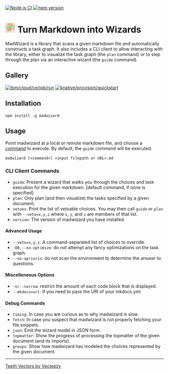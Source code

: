 [![Node.js CI](https://github.com/guidebooks/madwizard/actions/workflows/test.yml/badge.svg)](https://github.com/guidebooks/madwizard/actions/workflows/test.yml) [![npm version](https://badge.fury.io/js/madwizard.svg)](https://badge.fury.io/js/madwizard)

# <img src=".github/FREEANIMALREPTILEtrex003_generated.jpg" title="Fire Breathing Rainbow Trex Dinosaur Vectors by Vecteezy" height="32"> Turn Markdown into Wizards

MadWizard is a library that scans a given markdown file and
automatically constructs a task graph. It also includes a CLI client
to allow interacting with the library, either to visualize the task
graph (the `plan` command) or to step through the plan via an
interactive wizard (the `guide` command).

## Gallery

<a target="_blank" href="https://asciinema.org/a/hHi083kqwjPoB5nP8Lar1Sw24"><img height="450" alt="ibm/cloud/ce/job/run" title="ibm/cloud/ce/job/run" src="https://asciinema.org/a/hHi083kqwjPoB5nP8Lar1Sw24.svg"></a>
<a target="_blank" href="https://asciinema.org/a/JmEgEQEvdMvCDmiNFEUD8qGAa"><img height="450" alt="knative/provision/quickstart" title="knative/provision/quickstart" src="https://asciinema.org/a/JmEgEQEvdMvCDmiNFEUD8qGAa.svg"></a>

## Installation

```shell
npm install -g madwizard
```

## Usage

Point madwizard at a local or remote markdown file, and choose a
[command](#cli-client-commands) to execute. By default, the `guide`
command will be executed.

```shell
madwizard [<command>] <input filepath or URL>.md
```

### CLI Client Commands

- `guide`: Present a wizard that walks you through the choices and task execution for the given markdown. [default command, if none is specified]
- `plan`: Only plan (and then visualize) the tasks specified by a given document.
- `vetoes`: Print the list of vetoable choices. You may then call `guide` or `plan` with `--veto=x,y,z` where `x`, `y`, and `z` are members of that list.
- `version`: The version of madwizard you have installed.

#### Advanced Usage

- `--veto=x,y,z`: A command-separated list of choices to override.
- `-O0,--no-optimize`: do not attempt any fancy optimizations on the task graph.
- `--no-aprioris`: do not scan the environment to determine the answer to questions.

#### Miscelleneous Options

- `-n/--narrow`: restrict the amount of each code block that is displayed.
- `--mkdocs=url`: If you need to pass the URI of your mkdocs.yml

#### Debug Commands

- `timing`: In case you are curious as to why madwizard is slow.
- `fetch`: In case you suspect that madwizard is not properly fetching your file snippets.
- `json`: Emit the wizard model in JSON form.
- `topmatter`: Show the progress of processing the topmatter of the given document (and its imports).
- `groups`: Show how madwizard has modeled the choices represented by the given document.

---

<a href="https://www.vecteezy.com/free-vector/teeth">Teeth Vectors by Vecteezy</a>
